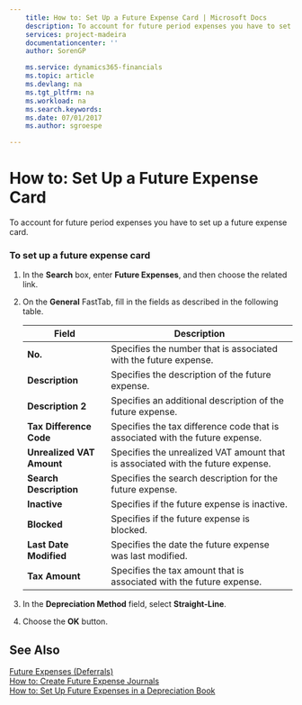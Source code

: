```yaml
---
    title: How to: Set Up a Future Expense Card | Microsoft Docs
    description: To account for future period expenses you have to set up a future expense card.
    services: project-madeira
    documentationcenter: ''
    author: SorenGP

    ms.service: dynamics365-financials
    ms.topic: article
    ms.devlang: na
    ms.tgt_pltfrm: na
    ms.workload: na
    ms.search.keywords:
    ms.date: 07/01/2017
    ms.author: sgroespe

---
```

# How to: Set Up a Future Expense Card
To account for future period expenses you have to set up a future expense card.  
  
### To set up a future expense card  
  
1.  In the **Search** box, enter **Future Expenses**, and then choose the related link.  
  
2.  On the **General** FastTab, fill in the fields as described in the following table.  
  
    |Field|Description|  
    |---------------------------------|---------------------------------------|  
    |**No.**|Specifies the number that is associated with the future expense.|  
    |**Description**|Specifies the description of the future expense.|  
    |**Description 2**|Specifies an additional description of the future expense.|  
    |**Tax Difference Code**|Specifies the tax difference code that is associated with the future expense.|  
    |**Unrealized VAT Amount**|Specifies the unrealized VAT amount that is associated with the future expense.|  
    |**Search Description**|Specifies the search description for the future expense.|  
    |**Inactive**|Specifies if the future expense is inactive.|  
    |**Blocked**|Specifies if the future expense is blocked.|  
    |**Last Date Modified**|Specifies the date the future expense was last modified.|  
    |**Tax Amount**|Specifies the tax amount that is associated with the future expense.|  
  
3.  In the **Depreciation Method** field, select **Straight-Line**.  
  
4.  Choose the **OK** button.  
  
## See Also  
 [Future Expenses (Deferrals)](future-expenses-deferrals-.md)   
 [How to: Create Future Expense Journals](how-to-create-future-expense-journals.md)   
 [How to: Set Up Future Expenses in a Depreciation Book](how-to-set-up-future-expenses-in-a-depreciation-book.md)